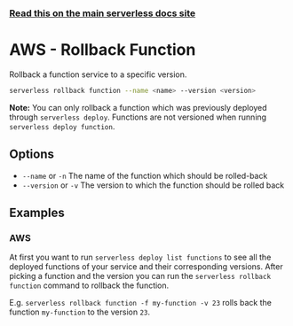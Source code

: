 <!--
title: Serverless Rollback Function CLI Command
menuText: rollback function
menuOrder: 16
description: Rollback a function to a specific version
layout: Doc
-->

<!-- DOCS-SITE-LINK:START automatically generated  -->
### [Read this on the main serverless docs site](https://www.serverless.com/framework/docs/providers/aws/cli-reference/rollback-function)
<!-- DOCS-SITE-LINK:END -->


# AWS - Rollback Function

Rollback a function service to a specific version.

```bash
serverless rollback function --name <name> --version <version>
```

**Note:** You can only rollback a function which was previously deployed through `serverless deploy`. Functions are not versioned when running `serverless deploy function`.

## Options

- `--name` or `-n` The name of the function which should be rolled-back
- `--version` or `-v` The version to which the function should be rolled back

## Examples

### AWS

At first you want to run `serverless deploy list functions` to see all the deployed functions of your service and their corresponding versions.
After picking a function and the version you can run the `serverless rollback function` command to rollback the function.

E.g. `serverless rollback function -f my-function -v 23` rolls back the function `my-function` to the version `23`.

